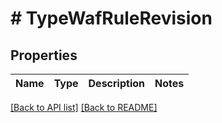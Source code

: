 # # TypeWafRuleRevision

## Properties

Name | Type | Description | Notes
------------ | ------------- | ------------- | -------------


[[Back to API list]](../../README.md#endpoints) [[Back to README]](../../README.md)
